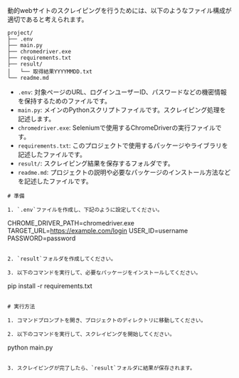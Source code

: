 動的webサイトのスクレイピングを行うためには、以下のようなファイル構成が適切であると考えられます。

```
project/
├── .env
├── main.py
├── chromedriver.exe
├── requirements.txt
├── result/
│   └── 取得結果YYYYMMDD.txt
└── readme.md
```

- `.env`: 対象ページのURL、ログインユーザーID、パスワードなどの機密情報を保持するためのファイルです。
- `main.py`: メインのPythonスクリプトファイルです。スクレイピング処理を記述します。
- `chromedriver.exe`: Seleniumで使用するChromeDriverの実行ファイルです。
- `requirements.txt`: このプロジェクトで使用するパッケージやライブラリを記述したファイルです。
- `result/`: スクレイピング結果を保存するフォルダです。
- `readme.md`: プロジェクトの説明や必要なパッケージのインストール方法などを記述したファイルです。



```
# 準備

1. `.env`ファイルを作成し、下記のように設定してください。

```
CHROME_DRIVER_PATH=chromedriver.exe
TARGET_URL=https://example.com/login
USER_ID=username
PASSWORD=password
```

2. `result`フォルダを作成してください。

3. 以下のコマンドを実行して、必要なパッケージをインストールしてください。

```
pip install -r requirements.txt
```

# 実行方法

1. コマンドプロンプトを開き、プロジェクトのディレクトリに移動してください。

2. 以下のコマンドを実行して、スクレイピングを開始してください。

```
python main.py
```

3. スクレイピングが完了したら、`result`フォルダに結果が保存されます。
```
